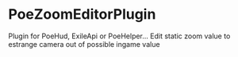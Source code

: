 # PoeZoomEditorPlugin

Plugin for PoeHud, ExileApi or PoeHelper... 
Edit static zoom value to estrange camera out of possible ingame value